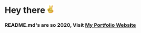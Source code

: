 # Hey there<img src="https://raw.githubusercontent.com/nyu19/nyu19/master/media/peace.gif" width="30" height="30">

### README.md's are so 2020, Visit [My Portfolio Website](https://nakulupasani.ml)
